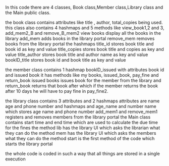 In this code there are 4 classes, Book class,Member class,Library class and the Main public class.

the book class contains attributes like title , author, total_copies being used.
this class also contains 4 hashmaps and 5 methods like view_book1,2 and 3, add_mem2_B and remove_B_mem2
view books display all the books in the library
add_mem adds books in the library portal
remove_mem removes books from the library portal
the hashmaps title_id stores book title and book id as key and value
title_copies stores book title and copies as key and value
title_author stores book title and author name as key and value
bookID_title stores book id and book title as key and value

the member class contains 1 hashmap bookID_issued with attributes book id and issued book
it has methods like my books, issued_book, pay_fine and return_book
issued books issues book for the member from the library and return_book returns that book after which if the member returns the book after 10 days he will have to pay fine in pay_fine2.

the library class contains 3 attributes and 2 hashmaps
attributes are name age and phone number and hashmaps and age_name and number name which stores age name and phone number
add_mem1 and remove_mem1 registers and removes members from the library portal
the Main class contains start time and end time which are used to calculate the due time for the fines
the method lib has the library UI which asks the librarian what they can do
the method mem has the library UI which asks the members what they can do
the method start is the first method of the code which starts the library portal

the whole code is coded in such a way that all things are stored in a single execution

